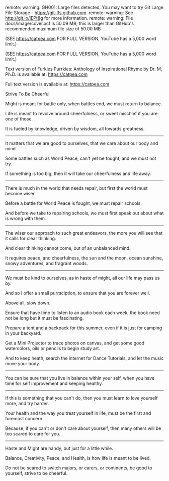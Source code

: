 remote: warning: GH001: Large files detected. You may want to try Git Large File Storage - https://git-lfs.github.com.
remote: warning: See http://git.io/iEPt8g for more information.
remote: warning: File docs/image/cover.xcf is 50.09 MB; this is larger than GitHub's recommended maximum file size of 50.00 MB


(SEE https://catpea.com FOR FULL VERSION, YouTube has a 5,000 word limit.)


(SEE https://catpea.com FOR FULL VERSION, YouTube has a 5,000 word limit.)









Text version of Furkies Purrkies: Anthology of Inspirational Rhyme by Dr. M, Ph.D. is available at: https://catpea.com

Full text version is available at: https://catpea.com

Strive To Be Cheerful

Might is meant for battle only,
when battles end, we must return to balance.

Life is meant to revolve around cheerfulness,
or sweet mischief if you are one of those.

It is fueled by knowledge,
driven by wisdom, all towards greatness.

---

It matters that we are good to ourselves,
that we care about our body and mind.

Some battles such as World Peace,
can't yet be fought, and we must not try.

If something is too big,
then it will take our cheerfulness and life away.

---

There is much in the world that needs repair,
but first the world must become wiser.

Before a battle for World Peace is fought,
we must repair schools.

And before we take to repairing schools,
we must first speak out about what is wrong with them.

---

The wiser our approach to such great endeavors,
the more you will see that it calls for clear thinking.

And clear thinking cannot come,
out of an unbalanced mind.

It requires peace, and cheerfulness, the sun and the moon,
ocean sunshine, snowy adventures, and fragrant woods.

---

We must be kind to ourselves,
as in haste of might, all our life may pass us by.

And so I offer a small purrsciption,
to ensure that you are forever well.

Above all,
slow down.

Ensure that have time to listen to an audio book each week,
the book need not be long but it must be fascinating.

Prepare a tent and a backpack for this summer,
even if it is just for camping in your backyard.

Get a Mini Projector to trace photos on canvas,
and get some good watercolors, oils or pencils to begin study art.

And to keep heath, search the internet for Dance Tutorials,
and let the music move your body.

---

You can be sure that you live in balance within your self,
when you have time for self improvement and keeping healthy.

---

If this is something that you can't do,
then you must learn to love yourself more, and try harder.

Your health and the way you treat yourself in life,
must be the first and foremost concern.

Because, if you can't or don't care about yourself,
then many others will be too scared to care for you.

---

Haste and Might are handy,
but just for a little while.

Balance, Creativity, Peace, and Health,
is how life is meant to be lived.

Do not be scared to switch majors, or carers, or continents,
be good to yourself, strive to be cheerful.
